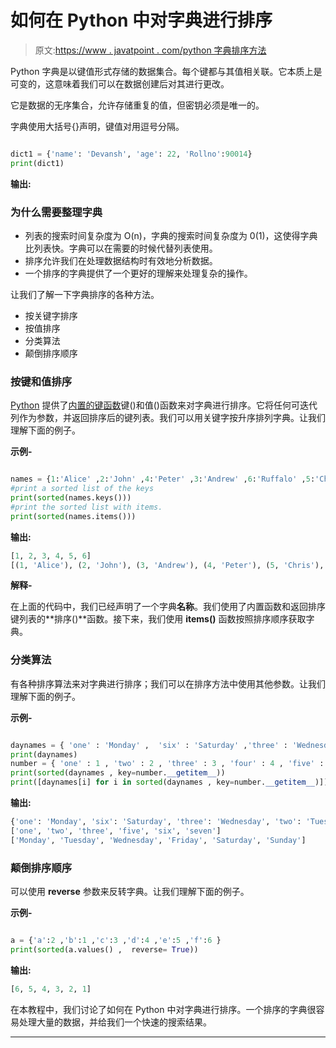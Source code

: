 # 如何在 Python 中对字典进行排序

> 原文:[https://www . javatpoint . com/python 字典排序方法](https://www.javatpoint.com/how-to-sort-a-dictionary-in-python)

Python 字典是以键值形式存储的数据集合。每个键都与其值相关联。它本质上是可变的，这意味着我们可以在数据创建后对其进行更改。

它是数据的无序集合，允许存储重复的值，但密钥必须是唯一的。

字典使用大括号{}声明，键值对用逗号分隔。

```py

dict1 = {'name': 'Devansh', 'age': 22, 'Rollno':90014}
print(dict1)

```

**输出:**

### 为什么需要整理字典

*   列表的搜索时间复杂度为 O(n)，字典的搜索时间复杂度为 0(1)，这使得字典比列表快。字典可以在需要的时候代替列表使用。
*   排序允许我们在处理数据结构时有效地分析数据。
*   一个排序的字典提供了一个更好的理解来处理复杂的操作。

让我们了解一下字典排序的各种方法。

*   按关键字排序
*   按值排序
*   分类算法
*   颠倒排序顺序

### 按键和值排序

[Python](https://www.javatpoint.com/python-tutorial) 提供了[内置的键函数](https://www.javatpoint.com/python-built-in-functions)键()和值()函数来对字典进行排序。它将任何可迭代列作为参数，并返回排序后的键列表。我们可以用关键字按升序排列字典。让我们理解下面的例子。

**示例-**

```py

names = {1:'Alice' ,2:'John' ,4:'Peter' ,3:'Andrew' ,6:'Ruffalo' ,5:'Chris' }
#print a sorted list of the keys
print(sorted(names.keys()))
#print the sorted list with items.
print(sorted(names.items()))

```

**输出:**

```py
[1, 2, 3, 4, 5, 6]
[(1, 'Alice'), (2, 'John'), (3, 'Andrew'), (4, 'Peter'), (5, 'Chris'), (6, 'Ruffalo')]

```

**解释-**

在上面的代码中，我们已经声明了一个字典**名称**。我们使用了内置函数和返回排序键列表的**排序()**函数。接下来，我们使用 **items()** 函数按照排序顺序获取字典。

### 分类算法

有各种排序算法来对字典进行排序；我们可以在排序方法中使用其他参数。让我们理解下面的例子。

**示例-**

```py

daynames = { 'one' : 'Monday' ,  'six' : 'Saturday' ,'three' : 'Wednesday' ,  'two' : 'Tuesday' , 'five': 'Friday' ,  'seven': 'Sunday' }
print(daynames)
number = { 'one' : 1 , 'two' : 2 , 'three' : 3 , 'four' : 4 , 'five' : 5 , 'six' : 6 , 'seven' : 7}
print(sorted(daynames , key=number.__getitem__))
print([daynames[i] for i in sorted(daynames , key=number.__getitem__)])

```

**输出:**

```py
{'one': 'Monday', 'six': 'Saturday', 'three': 'Wednesday', 'two': 'Tuesday', 'five': 'Friday', 'seven': 'Sunday'}
['one', 'two', 'three', 'five', 'six', 'seven']
['Monday', 'Tuesday', 'Wednesday', 'Friday', 'Saturday', 'Sunday']

```

### 颠倒排序顺序

可以使用 **reverse** 参数来反转字典。让我们理解下面的例子。

**示例-**

```py

a = {'a':2 ,'b':1 ,'c':3 ,'d':4 ,'e':5 ,'f':6 }
print(sorted(a.values() ,  reverse= True))

```

**输出:**

```py
[6, 5, 4, 3, 2, 1]

```

在本教程中，我们讨论了如何在 Python 中对字典进行排序。一个排序的字典很容易处理大量的数据，并给我们一个快速的搜索结果。

* * *